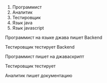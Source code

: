 1. Программист
2. Аналитик
3. Тестировщик
4. Язык java
5. Язык javascript

Программист на языке джава пишет Backend

Тестировщик тестирует Backend

Программист пишет на джаваскрипт

Тестировщик тестирует

Аналитик пишет документацию
